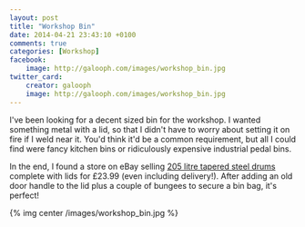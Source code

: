 ```yaml
---
layout: post
title: "Workshop Bin"
date: 2014-04-21 23:43:10 +0100
comments: true
categories: [Workshop]
facebook:
    image: http://galooph.com/images/workshop_bin.jpg
twitter_card:
    creator: galooph
    image: http://galooph.com/images/workshop_bin.jpg
---
```

I've been looking for a decent sized bin for the workshop. I wanted something metal with a lid, so that I didn't have to worry about setting it on fire if I weld near it.  You'd think it'd be a common requirement, but all I could find were fancy kitchen bins or ridiculously expensive industrial pedal bins.

In the end, I found a store on eBay selling <a href="http://www.ebay.co.uk/itm/251161514936?ssPageName=STRK:MEWAX:IT&_trksid=p3984.m1423.l2649">205 litre tapered steel drums</a> complete with lids for £23.99 (even including delivery!). After adding an old door handle to the lid plus a couple of bungees to secure a bin bag, it's perfect!

{% img center /images/workshop_bin.jpg %}